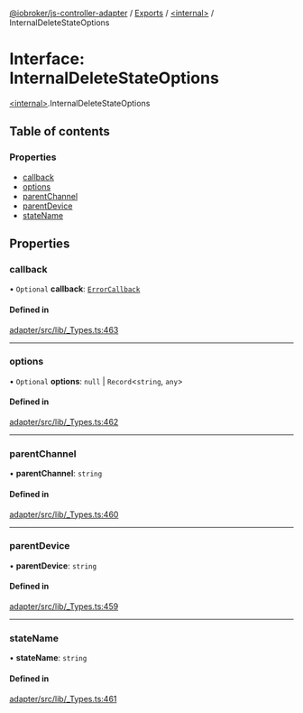 [@iobroker/js-controller-adapter](../README.md) / [Exports](../modules.md) / [\<internal\>](../modules/internal_.md) / InternalDeleteStateOptions

# Interface: InternalDeleteStateOptions

[\<internal\>](../modules/internal_.md).InternalDeleteStateOptions

## Table of contents

### Properties

- [callback](internal_.InternalDeleteStateOptions.md#callback)
- [options](internal_.InternalDeleteStateOptions.md#options)
- [parentChannel](internal_.InternalDeleteStateOptions.md#parentchannel)
- [parentDevice](internal_.InternalDeleteStateOptions.md#parentdevice)
- [stateName](internal_.InternalDeleteStateOptions.md#statename)

## Properties

### callback

• `Optional` **callback**: [`ErrorCallback`](../modules/internal_.md#errorcallback)

#### Defined in

[adapter/src/lib/_Types.ts:463](https://github.com/ioBroker/ioBroker.js-controller/blob/d343afbb/packages/adapter/src/lib/_Types.ts#L463)

___

### options

• `Optional` **options**: ``null`` \| `Record`\<`string`, `any`\>

#### Defined in

[adapter/src/lib/_Types.ts:462](https://github.com/ioBroker/ioBroker.js-controller/blob/d343afbb/packages/adapter/src/lib/_Types.ts#L462)

___

### parentChannel

• **parentChannel**: `string`

#### Defined in

[adapter/src/lib/_Types.ts:460](https://github.com/ioBroker/ioBroker.js-controller/blob/d343afbb/packages/adapter/src/lib/_Types.ts#L460)

___

### parentDevice

• **parentDevice**: `string`

#### Defined in

[adapter/src/lib/_Types.ts:459](https://github.com/ioBroker/ioBroker.js-controller/blob/d343afbb/packages/adapter/src/lib/_Types.ts#L459)

___

### stateName

• **stateName**: `string`

#### Defined in

[adapter/src/lib/_Types.ts:461](https://github.com/ioBroker/ioBroker.js-controller/blob/d343afbb/packages/adapter/src/lib/_Types.ts#L461)
